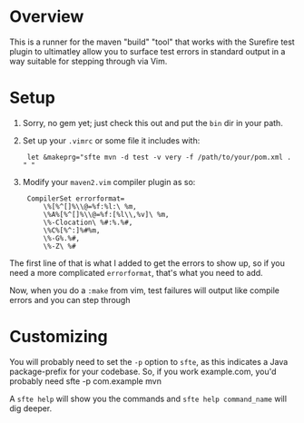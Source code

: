 # Overview

This is a runner for the maven "build" "tool" that works with the Surefire test plugin to ultimatley allow you to surface test errors in standard output in a way suitable for stepping through via Vim.

# Setup

1. Sorry, no gem yet; just check this out and put the `bin` dir in your path.
1. Set up your `.vimrc` or some file it includes with:

        let &makeprg="sfte mvn -d test -v very -f /path/to/your/pom.xml . " "
1. Modify your `maven2.vim` compiler plugin as so:

        CompilerSet errorformat=
            \%[%^[]%\\@=%f:%l:\ %m,
            \%A%[%^[]%\\@=%f:[%l\\,%v]\ %m,
            \%-Clocation\ %#:%.%#,
            \%C%[%^:]%#%m,
            \%-G%.%#,
            \%-Z\ %#

The first line of that is what I added to get the errors to show up, so if you need a more complicated `errorformat`, that's what you need to add.

Now, when you do a `:make` from vim, test failures will output like compile errors and you can step through

# Customizing

You will probably need to set the `-p` option to `sfte`, as this indicates a Java package-prefix for your codebase.  So, if you work example.com, you'd probably need
    sfte -p com.example mvn

A `sfte help` will show you the commands and `sfte help command_name` will dig deeper.


